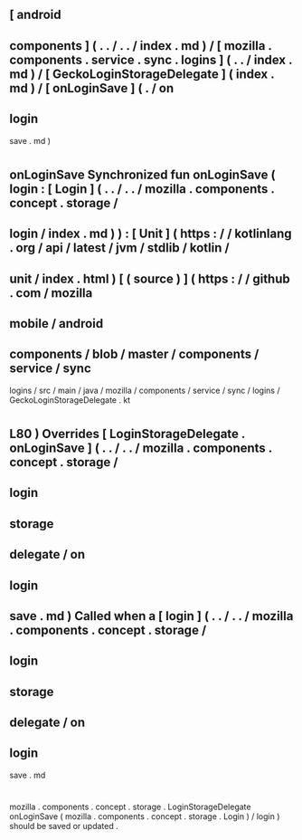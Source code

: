 [
android
-
components
]
(
.
.
/
.
.
/
index
.
md
)
/
[
mozilla
.
components
.
service
.
sync
.
logins
]
(
.
.
/
index
.
md
)
/
[
GeckoLoginStorageDelegate
]
(
index
.
md
)
/
[
onLoginSave
]
(
.
/
on
-
login
-
save
.
md
)
#
onLoginSave
Synchronized
fun
onLoginSave
(
login
:
[
Login
]
(
.
.
/
.
.
/
mozilla
.
components
.
concept
.
storage
/
-
login
/
index
.
md
)
)
:
[
Unit
]
(
https
:
/
/
kotlinlang
.
org
/
api
/
latest
/
jvm
/
stdlib
/
kotlin
/
-
unit
/
index
.
html
)
[
(
source
)
]
(
https
:
/
/
github
.
com
/
mozilla
-
mobile
/
android
-
components
/
blob
/
master
/
components
/
service
/
sync
-
logins
/
src
/
main
/
java
/
mozilla
/
components
/
service
/
sync
/
logins
/
GeckoLoginStorageDelegate
.
kt
#
L80
)
Overrides
[
LoginStorageDelegate
.
onLoginSave
]
(
.
.
/
.
.
/
mozilla
.
components
.
concept
.
storage
/
-
login
-
storage
-
delegate
/
on
-
login
-
save
.
md
)
Called
when
a
[
login
]
(
.
.
/
.
.
/
mozilla
.
components
.
concept
.
storage
/
-
login
-
storage
-
delegate
/
on
-
login
-
save
.
md
#
mozilla
.
components
.
concept
.
storage
.
LoginStorageDelegate
onLoginSave
(
mozilla
.
components
.
concept
.
storage
.
Login
)
/
login
)
should
be
saved
or
updated
.
